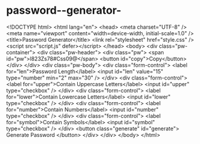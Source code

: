 # password--generator-
&lt;!DOCTYPE html> &lt;html lang="en">     &lt;head>         &lt;meta charset="UTF-8" />         &lt;meta name="viewport" content="width=device-width, initial-scale=1.0" />         &lt;title>Password Generator&lt;/title>         &lt;link rel="stylesheet" href="style.css" />         &lt;script src="script.js" defer>&lt;/script>     &lt;/head>     &lt;body>         &lt;div class="pw-container">             &lt;div class="pw-header">                 &lt;div class="pw">                     &lt;span id="pw">l823Zs78#Css09@&lt;/span>                     &lt;button id="copy">Copy&lt;/button>                 &lt;/div>             &lt;/div>             &lt;div class="pw-body">                 &lt;div class="form-control">                     &lt;label for="len">Password Length&lt;/label>                     &lt;input id="len" value="15" type="number" min="2" max="30" />                 &lt;/div>                 &lt;div class="form-control">                     &lt;label for="upper">Contain Uppercase Letters&lt;/label>                     &lt;input id="upper" type="checkbox" />                 &lt;/div>                 &lt;div class="form-control">                     &lt;label for="lower">Contain Lowercase Letters&lt;/label>                     &lt;input id="lower" type="checkbox" />                 &lt;/div>                 &lt;div class="form-control">                     &lt;label for="number">Contain Numbers&lt;/label>                     &lt;input id="number" type="checkbox" />                 &lt;/div>                 &lt;div class="form-control">                     &lt;label for="symbol">Contain Symbols&lt;/label>                     &lt;input id="symbol" type="checkbox" />                 &lt;/div>                 &lt;button class="generate" id="generate">                     Generate Password                 &lt;/button>             &lt;/div>         &lt;/div>     &lt;/body> &lt;/html>
